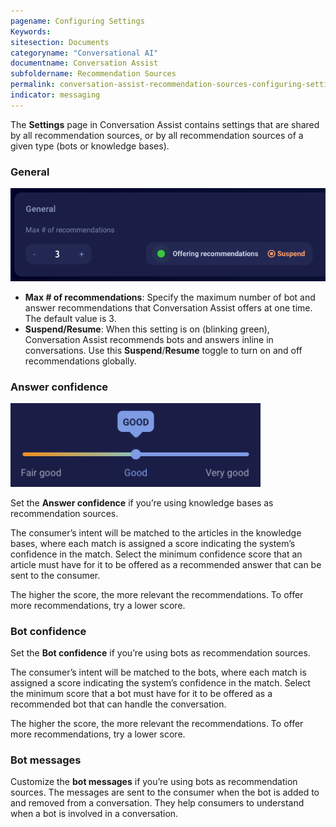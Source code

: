 ```yaml
---
pagename: Configuring Settings
Keywords:
sitesection: Documents
categoryname: "Conversational AI"
documentname: Conversation Assist
subfoldername: Recommendation Sources
permalink: conversation-assist-recommendation-sources-configuring-settings.html
indicator: messaging
---
```


The **Settings** page in Conversation Assist contains settings that are shared by all recommendation sources, or by all recommendation sources of a given type (bots or knowledge bases).

### General

<img width="600" src="img/agentassist/settings_general.png">

* **Max # of recommendations**: Specify the maximum number of bot and answer recommendations that Conversation Assist offers at one time. The default value is 3.
* **Suspend/Resume**: When this setting is on (blinking green), Conversation Assist recommends bots and answers inline in conversations. Use this **Suspend**/**Resume** toggle to turn on and off recommendations globally.

### Answer confidence

<img width="400" src="img/agentassist/settings_answerconfidence.png">

Set the **Answer confidence** if you’re using knowledge bases as recommendation sources.

The consumer’s intent will be matched to the articles in the knowledge bases, where each match is assigned a score indicating the system’s confidence in the match. Select the minimum confidence score that an article must have for it to be offered as a recommended answer that can be sent to the consumer. 

The higher the score, the more relevant the recommendations. To offer more recommendations, try a lower score.

### Bot confidence

Set the **Bot confidence** if you’re using bots as recommendation sources.

The consumer’s intent will be matched to the bots, where each match is assigned a score indicating the system’s confidence in the match. Select the minimum score that a bot must have for it to be offered as a recommended bot that can handle the conversation.

The higher the score, the more relevant the recommendations. To offer more recommendations, try a lower score.

### Bot messages

Customize the **bot messages** if you’re using bots as recommendation sources. The messages are sent to the consumer when the bot is added to and removed from a conversation. They help consumers to understand when a bot is involved in a conversation.
